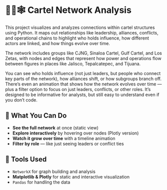 # 🕵️‍♀️🕸️ Cartel Network Analysis
This project visualizes and analyzes connections within cartel structures using Python. It maps out relationships like leadership, alliances, conflicts, and operational chains to highlight who holds influence, how different actors are linked, and how things evolve over time. 

The network includes groups like CJNG, Sinaloa Cartel, Gulf Cartel, and Los Zetas, with nodes and edges that represent how power and operations flow between figures in places like Jalisco, Tepalcatepec, and Tijuana.

You can see who holds influence (not just leaders, but people who connect key parts of the network), how alliances shift, or how subgroups branch off. There’s even an animation that shows how the network evolves over time — plus a filter option to focus on just leaders, conflicts, or other roles. It’s designed to be informative for analysts, but still easy to understand even if you don’t code.


## 👀 What You Can Do

- **See the full network** at once (static view)
- **Explore interactively** by hovering over nodes (Plotly version)
- **Watch it grow over time** with a timeline animation
- **Filter by role** — like just seeing leaders or conflict ties

## 🧰 Tools Used

- `NetworkX` for graph building and analysis
- **Matplotlib & Plotly** for static and interactive visualization
- `Pandas` for handling the data


